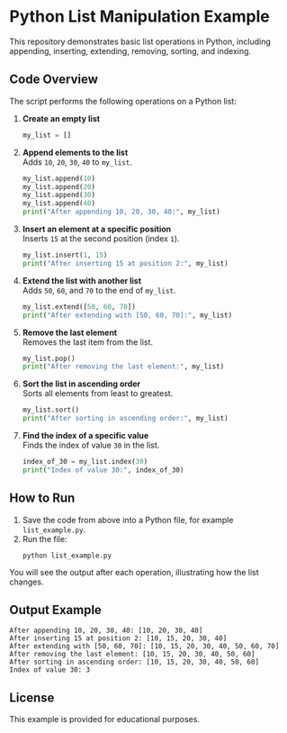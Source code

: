 # Python List Manipulation Example

This repository demonstrates basic list operations in Python, including appending, inserting, extending, removing, sorting, and indexing.

## Code Overview

The script performs the following operations on a Python list:

1. **Create an empty list**  
   ```python
   my_list = []
   ```

2. **Append elements to the list**  
   Adds `10`, `20`, `30`, `40` to `my_list`.
   ```python
   my_list.append(10)
   my_list.append(20)
   my_list.append(30)
   my_list.append(40)
   print("After appending 10, 20, 30, 40:", my_list)
   ```

3. **Insert an element at a specific position**  
   Inserts `15` at the second position (index `1`).
   ```python
   my_list.insert(1, 15)
   print("After inserting 15 at position 2:", my_list)
   ```

4. **Extend the list with another list**  
   Adds `50`, `60`, and `70` to the end of `my_list`.
   ```python
   my_list.extend([50, 60, 70])
   print("After extending with [50, 60, 70]:", my_list)
   ```

5. **Remove the last element**  
   Removes the last item from the list.
   ```python
   my_list.pop()
   print("After removing the last element:", my_list)
   ```

6. **Sort the list in ascending order**  
   Sorts all elements from least to greatest.
   ```python
   my_list.sort()
   print("After sorting in ascending order:", my_list)
   ```

7. **Find the index of a specific value**  
   Finds the index of value `30` in the list.
   ```python
   index_of_30 = my_list.index(30)
   print("Index of value 30:", index_of_30)
   ```

## How to Run

1. Save the code from above into a Python file, for example `list_example.py`.
2. Run the file:
   ```
   python list_example.py
   ```

You will see the output after each operation, illustrating how the list changes.

## Output Example

```
After appending 10, 20, 30, 40: [10, 20, 30, 40]
After inserting 15 at position 2: [10, 15, 20, 30, 40]
After extending with [50, 60, 70]: [10, 15, 20, 30, 40, 50, 60, 70]
After removing the last element: [10, 15, 20, 30, 40, 50, 60]
After sorting in ascending order: [10, 15, 20, 30, 40, 50, 60]
Index of value 30: 3
```

## License

This example is provided for educational purposes.

